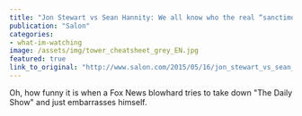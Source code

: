 ```yaml
---
title: "Jon Stewart vs Sean Hannity: We all know who the real “sanctimonious jackass” is"
publication: "Salon"
categories: 
- what-im-watching
image: /assets/img/tower_cheatsheet_grey_EN.jpg
featured: true
link_to_original: "http://www.salon.com/2015/05/16/jon_stewart_vs_sean_hannity_we_all_know_who_the_real_sanctimonious_jackass_is/"
---
```

Oh, how funny it is when a Fox News blowhard tries to take down "The Daily Show" and just embarrasses himself.